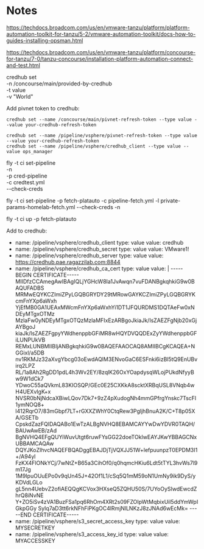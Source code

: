 
# Notes
https://techdocs.broadcom.com/us/en/vmware-tanzu/platform/platform-automation-toolkit-for-tanzu/5-2/vmware-automation-toolkit/docs-how-to-guides-installing-opsman.html

https://techdocs.broadcom.com/us/en/vmware-tanzu/platform/concourse-for-tanzu/7-0/tanzu-concourse/installation-platform-automation-connect-and-test.html

credhub set \
  -n /concourse/main/provided-by-credhub \
  -t value \
  -v "World"



Add pivnet token to credhub:

```
credhub set --name /concourse/main/pivnet-refresh-token --type value --value your-credhub-refresh-token
```
```
credhub set --name /pipeline/vsphere/pivnet-refresh-token --type value --value your-credhub-refresh-token
credhub set --name /pipeline/vsphere/credhub_client --type value --value ops_manager
```

fly -t ci set-pipeline \
  -n \
  -p cred-pipeline \
  -c credtest.yml \
  --check-creds

fly -t ci set-pipeline -p fetch-platauto -c pipeline-fetch.yml -l private-params-homelab-fetch.yml --check-creds -n

fly -t ci up -p fetch-platauto




Add to credhub:
- name: /pipeline/vsphere/credhub_client
  type: value
  value: credhub
- name: /pipeline/vsphere/credhub_secret
  type: value
  value: VMware1!
- name: /pipeline/vsphere/credhub_server
  type: value
  value: https://credhub.pae.ragazzilab.com:8844
- name: /pipeline/vsphere/credhub_ca_cert
  type: value
  value: |
    -----BEGIN CERTIFICATE-----
    MIIDfzCCAmegAwIBAgIQLjYGHcW8Ia1JvAwqn7vuFDANBgkqhkiG9w0BAQUFADBS
    MRMwEQYKCZImiZPyLGQBGRYDY29tMRowGAYKCZImiZPyLGQBGRYKcmFnYXp6aWxh
    YjEfMB0GA1UEAxMWcmFnYXp6aWxhYi1DT1JFQURDMS1DQTAeFw0xNDEyMTgxOTMz
    MzlaFw0yNDEyMTgxOTQzMzlaMFIxEzARBgoJkiaJk/IsZAEZFgNjb20xGjAYBgoJ
    kiaJk/IsZAEZFgpyYWdhenppbGFiMR8wHQYDVQQDExZyYWdhenppbGFiLUNPUkVB
    REMxLUNBMIIBIjANBgkqhkiG9w0BAQEFAAOCAQ8AMIIBCgKCAQEA+NGGixl/a5DB
    nv1RKMJz32aXvgYbcg03oEwdAQlM3ENvoGaC6ESFnki6izBl5tQ9EnUBvirq2LPZ
    RL/1a8Ah2RgDD1pdL4h3Wv2EY/8zqlK26OxYOapdysqWLojPUkdNfyyBw9W1dCk7
    YDwoC55aQVkmL83KIOSQP/GEc0E25CXKkA8scktXRBqUSL8VNqb4wH4UEXvIgK+x
    NVSR0bNjNdcaXBiwLQov7Dk7+9zZ4pXudogNh4mmGPfrgYnskc7TscFl1ymNOQ8+
    l412RqrO7/83mGbpf7LT+rGXXZWhY0CtqRew3PgljhBnuA2K/C+T8p05XA/GSETb
    CpskdZazFQIDAQABo1EwTzALBgNVHQ8EBAMCAYYwDwYDVR0TAQH/BAUwAwEB/zAd
    BgNVHQ4EFgQUYiWuvUtgt6ruwFYsGG22doeTOkIwEAYJKwYBBAGCNxUBBAMCAQAw
    DQYJKoZIhvcNAQEFBQADggEBAJDjTjVQXJJ51W+lefpuunpzT0EPDM3I1+/A94yl
    FzKX4FlONkYCj/7wNtZ+B65a3CihOf0/q0hqmcHKiu6Ldt5tTYL3hvWs7l9m17Jg
    1M9IpuOUuEPo0v9qUn45J+42Of1L1/cSq5Q1mM59oN1UmNy9ik9DyS/yKDVdLGLo
    gL5nn4UebvZ2ofiAEQQgKCVox3HXseQ5ZQHU50S/7UYoOySIwdEwcdZhrQ8iNvNE
    Y+ZO5iSv4zVA1BuzFSa1pq6RhOm4XRt2s09FZOIpWtMqbixUil5ddYmWpIGkpGGy
    SyIq7aD3tt6rkNFhFiPKgOC4lRmjNlLNKzJ8zJNAd6wEcMk=
    -----END CERTIFICATE-----
- name: /pipeline/vsphere/s3_secret_access_key
  type: value
  value: MYSECRETKEY
- name: /pipeline/vsphere/s3_access_key_id
  type: value
  value: MYACCESSKEY
